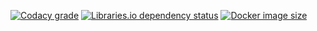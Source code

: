 [![Codacy grade](https://img.shields.io/codacy/grade/8218e0ae989143c3b4c3cc6a75235756?style=flat-square)](https://app.codacy.com/gh/coryagroup/favre/dashboard)
[![Libraries.io dependency status](https://img.shields.io/librariesio/github/coryagroup/favre?style=flat-square)](https://libraries.io/github/coryagroup/favre)
[![Docker image size](https://img.shields.io/docker/image-size/coryagroup/favre?style=flat-square)](https://hub.docker.com/r/coryagroup/favre)
